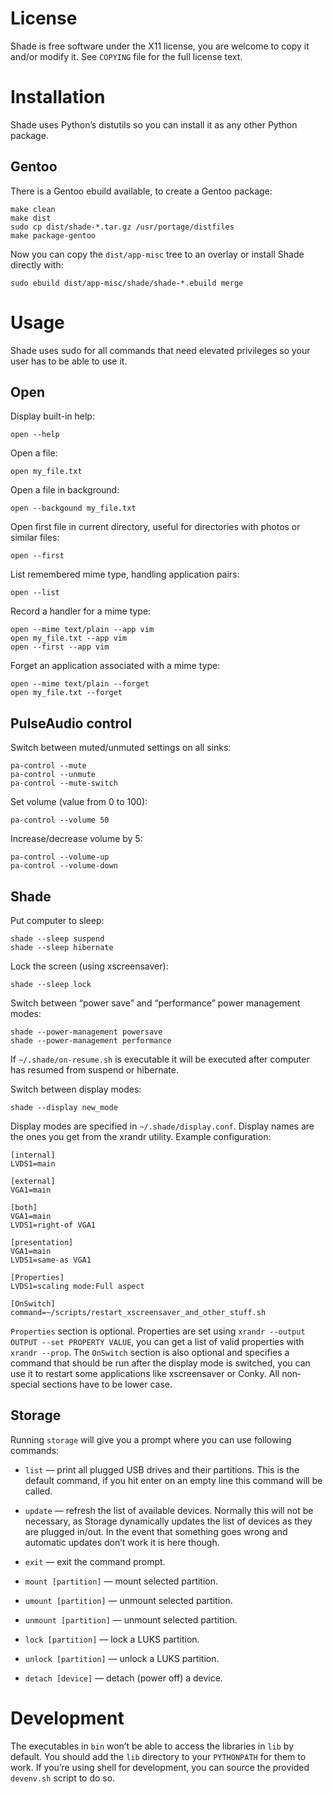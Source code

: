 # License
Shade is free software under the X11 license, you are welcome to copy it and/or
modify it.  See `COPYING` file for the full license text.

# Installation
Shade uses Python’s distutils so you can install it as any other Python package.

## Gentoo
There is a Gentoo ebuild available, to create a Gentoo package:

    make clean
    make dist
    sudo cp dist/shade-*.tar.gz /usr/portage/distfiles
    make package-gentoo

Now you can copy the `dist/app-misc` tree to an overlay or install Shade
directly with:

    sudo ebuild dist/app-misc/shade/shade-*.ebuild merge

# Usage
Shade uses sudo for all commands that need elevated privileges so your user has
to be able to use it.

## Open
Display built-in help:

    open --help

Open a file:

    open my_file.txt

Open a file in background:

    open --backgound my_file.txt

Open first file in current directory, useful for directories with photos or
similar files:

    open --first

List remembered mime type, handling application pairs:

    open --list

Record a handler for a mime type:

    open --mime text/plain --app vim
    open my_file.txt --app vim
    open --first --app vim

Forget an application associated with a mime type:

    open --mime text/plain --forget
    open my_file.txt --forget

## PulseAudio control
Switch between muted/unmuted settings on all sinks:

    pa-control --mute
    pa-control --unmute
    pa-control --mute-switch

Set volume (value from 0 to 100):

    pa-control --volume 50

Increase/decrease volume by 5:

    pa-control --volume-up
    pa-control --volume-down

## Shade
Put computer to sleep:

    shade --sleep suspend
    shade --sleep hibernate

Lock the screen (using xscreensaver):

    shade --sleep lock

Switch between “power save” and “performance” power management modes:

    shade --power-management powersave
    shade --power-management performance

If `~/.shade/on-resume.sh` is executable it will be executed after computer has
resumed from suspend or hibernate.

Switch between display modes:

    shade --display new_mode

Display modes are specified in `~/.shade/display.conf`.  Display names are the
ones you get from the xrandr utility.  Example configuration:

    [internal]
    LVDS1=main

    [external]
    VGA1=main

    [both]
    VGA1=main
    LVDS1=right-of VGA1

    [presentation]
    VGA1=main
    LVDS1=same-as VGA1

    [Properties]
    LVDS1=scaling mode:Full aspect

    [OnSwitch]
    command=~/scripts/restart_xscreensaver_and_other_stuff.sh

`Properties` section is optional.  Properties are set using `xrandr --output
OUTPUT --set PROPERTY VALUE`, you can get a list of valid properties with
`xrandr --prop`.  The `OnSwitch` section is also optional and specifies a
command that should be run after the display mode is switched, you can use it to
restart some applications like xscreensaver or Conky.  All non‐special sections
have to be lower case.

## Storage
Running `storage` will give you a prompt where you can use following commands:

- `list` — print all plugged USB drives and their partitions.  This is the
  default command, if you hit enter on an empty line this command will be
  called.

- `update` — refresh the list of available devices.  Normally this will not be
  necessary, as Storage dynamically updates the list of devices as they are
  plugged in/out.  In the event that something goes wrong and automatic updates
  don’t work it is here though.

- `exit` — exit the command prompt.

- `mount [partition]` — mount selected partition.

- `umount [partition]` — unmount selected partition.

- `unmount [partition]` — unmount selected partition.

- `lock [partition]` — lock a LUKS partition.

- `unlock [partition]` — unlock a LUKS partition.

- `detach [device]` — detach (power off) a device.

# Development
The executables in `bin` won’t be able to access the libraries in `lib` by
default.  You should add the `lib` directory to your `PYTHONPATH` for them to
work.  If you’re using shell for development, you can source the provided
`devenv.sh` script to do so.
